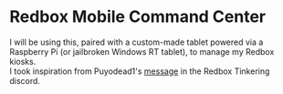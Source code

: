 # Redbox Mobile Command Center
I will be using this, paired with a custom-made tablet powered via a Raspberry Pi (or jailbroken Windows RT tablet), to manage my Redbox kiosks.
<br>
I took inspiration from Puyodead1's [message](https://discord.com/channels/1292310422749319209/1292310423366012990/1328506669499416706) in the Redbox Tinkering discord.
